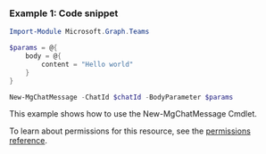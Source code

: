 ### Example 1: Code snippet

```powershellImport-Module Microsoft.Graph.Teams

$params = @{
	body = @{
		content = "Hello world"
	}
}

New-MgChatMessage -ChatId $chatId -BodyParameter $params
```
This example shows how to use the New-MgChatMessage Cmdlet.
To learn about permissions for this resource, see the [permissions reference](/graph/permissions-reference).

